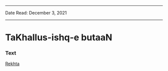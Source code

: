 
---

Date Read: December 3, 2021

---


# TaKhallus-ishq-e butaaN


### Text

[Rekhta](https://urdushahkar.org/takhallus-ishq-e-butaan-momin/)

